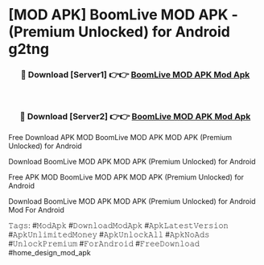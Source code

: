 # [MOD APK] BoomLive MOD APK - (Premium Unlocked) for Android g2tng



<div align="center">
<h3>🔴 Download [Server1] 👉👉 <a href="https://momento.my/?title=BoomLive_MOD_APK">BoomLive MOD APK Mod Apk</a></h3><br>

<h3>🔴 Download [Server2] 👉👉 <a href="https://momento.my/?title=BoomLive_MOD_APK">BoomLive MOD APK Mod Apk</a></h3>
</div>



Free Download APK MOD BoomLive MOD APK MOD APK (Premium Unlocked) for Android

Download BoomLive MOD APK MOD APK (Premium Unlocked) for Android

Free APK MOD BoomLive MOD APK MOD APK (Premium Unlocked) for Android

Download BoomLive MOD APK MOD APK (Premium Unlocked) for Android Mod For Android

𝚃𝚊𝚐𝚜: #𝙼𝚘𝚍𝙰𝚙𝚔 #𝙳𝚘𝚠𝚗𝚕𝚘𝚊𝚍𝙼𝚘𝚍𝙰𝚙𝚔 #𝙰𝚙𝚔𝙻𝚊𝚝𝚎𝚜𝚝𝚅𝚎𝚛𝚜𝚒𝚘𝚗 #𝙰𝚙𝚔𝚄𝚗𝚕𝚒𝚖𝚒𝚝𝚎𝚍𝙼𝚘𝚗𝚎𝚢 #𝙰𝚙𝚔𝚄𝚗𝚕𝚘𝚌𝚔𝙰𝚕𝚕 #𝙰𝚙𝚔𝙽𝚘𝙰𝚍𝚜 #𝚄𝚗𝚕𝚘𝚌𝚔𝙿𝚛𝚎𝚖𝚒𝚞𝚖 #𝙵𝚘𝚛𝙰𝚗𝚍𝚛𝚘𝚒𝚍 #𝙵𝚛𝚎𝚎𝙳𝚘𝚠𝚗𝚕𝚘𝚊𝚍 #home_design_mod_apk
